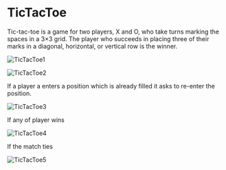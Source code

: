 # TicTacToe
Tic-tac-toe is a game for two players, X and O, who take turns marking the spaces in a 3×3 grid. The player who succeeds in placing three of their marks in a diagonal, horizontal, or vertical row is the winner.

![TicTacToe1](https://user-images.githubusercontent.com/76028764/106302812-6fbda400-627f-11eb-98a8-9841a9a26756.png)


![TicTacToe2](https://user-images.githubusercontent.com/76028764/106302486-0c337680-627f-11eb-9995-f19b84cf228f.png)

If a player a enters a position which is already filled it asks to re-enter the position.

![TicTacToe3](https://user-images.githubusercontent.com/76028764/106302501-0fc6fd80-627f-11eb-9687-0ae6561d40f4.png)

If any of player wins

![TicTacToe4](https://user-images.githubusercontent.com/76028764/106302512-13f31b00-627f-11eb-968c-615308afd466.png)

If the match ties

![TicTacToe5](https://user-images.githubusercontent.com/76028764/106302525-18b7cf00-627f-11eb-943e-e76f98ffd230.png)
